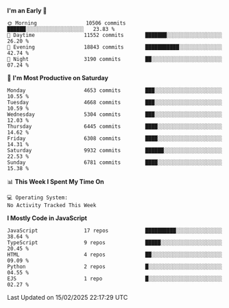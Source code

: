 <!--START_SECTION:waka-->
**I'm an Early 🐤** 

```text
🌞 Morning                10506 commits       ██████░░░░░░░░░░░░░░░░░░░   23.83 % 
🌆 Daytime                11552 commits       ███████░░░░░░░░░░░░░░░░░░   26.20 % 
🌃 Evening                18843 commits       ███████████░░░░░░░░░░░░░░   42.74 % 
🌙 Night                  3190 commits        ██░░░░░░░░░░░░░░░░░░░░░░░   07.24 % 
```
📅 **I'm Most Productive on Saturday** 

```text
Monday                   4653 commits        ███░░░░░░░░░░░░░░░░░░░░░░   10.55 % 
Tuesday                  4668 commits        ███░░░░░░░░░░░░░░░░░░░░░░   10.59 % 
Wednesday                5304 commits        ███░░░░░░░░░░░░░░░░░░░░░░   12.03 % 
Thursday                 6445 commits        ████░░░░░░░░░░░░░░░░░░░░░   14.62 % 
Friday                   6308 commits        ████░░░░░░░░░░░░░░░░░░░░░   14.31 % 
Saturday                 9932 commits        ██████░░░░░░░░░░░░░░░░░░░   22.53 % 
Sunday                   6781 commits        ████░░░░░░░░░░░░░░░░░░░░░   15.38 % 
```


📊 **This Week I Spent My Time On** 

```text
💻 Operating System: 
No Activity Tracked This Week
```

**I Mostly Code in JavaScript** 

```text
JavaScript               17 repos            ██████████░░░░░░░░░░░░░░░   38.64 % 
TypeScript               9 repos             █████░░░░░░░░░░░░░░░░░░░░   20.45 % 
HTML                     4 repos             ██░░░░░░░░░░░░░░░░░░░░░░░   09.09 % 
Python                   2 repos             █░░░░░░░░░░░░░░░░░░░░░░░░   04.55 % 
EJS                      1 repo              █░░░░░░░░░░░░░░░░░░░░░░░░   02.27 % 
```




 Last Updated on 15/02/2025 22:17:29 UTC
<!--END_SECTION:waka-->

<!--
**likaiqiang/likaiqiang** is a ✨ _special_ ✨ repository because its `README.md` (this file) appears on your GitHub profile.

Here are some ideas to get you started:

- 🔭 I’m currently working on ...
- 🌱 I’m currently learning ...
- 👯 I’m looking to collaborate on ...
- 🤔 I’m looking for help with ...
- 💬 Ask me about ...
- 📫 How to reach me: ...
- 😄 Pronouns: ...
- ⚡ Fun fact: ...
-->
